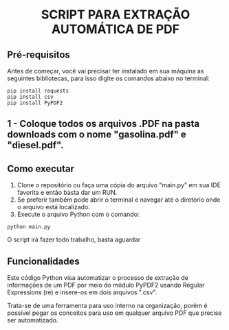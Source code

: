 <h1 align="center"> SCRIPT PARA EXTRAÇÃO AUTOMÁTICA DE PDF </h1>

## Pré-requisitos

Antes de começar, você vai precisar ter instalado em sua máquina as seguintes bibliotecas, para isso digite os comandos abaixo no terminal:

```
pip install requests
pip install csv
pip install PyPDF2
```

## 1 - Coloque todos os arquivos .PDF na pasta downloads com o nome "gasolina.pdf" e "diesel.pdf". 


## Como executar

1. Clone o repositório ou faça uma cópia do arquivo "main.py" em sua IDE favorita e então basta dar um RUN.
2. Se preferir também pode abrir o terminal e navegar até o diretório onde o arquivo está localizado.
3. Execute o arquivo Python com o comando:
```
python main.py
```

O script irá fazer todo trabalho, basta aguardar

## Funcionalidades

Este código Python visa automatizar o processo de extração de informações de um PDF por meio do módulo PyPDF2 usando Regular Expressions (re) e insere-os em dois arquivos ".csv".

Trata-se de uma ferramenta para uso interno na organização, porém é possível pegar os conceitos para uso em qualquer arquivo PDF que precise ser automatizado.